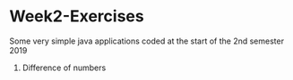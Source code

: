# Week2-Exercises
  Some very simple java applications coded at the start of the 2nd semester 2019 

  1.  Difference of numbers

